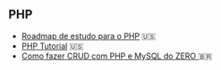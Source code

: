 ## PHP

- [Roadmap de estudo para o PHP](https://roadmap.sh/php) :us:
- [PHP Tutorial](https://www.phptutorial.net/) :us:
- [Como fazer CRUD com PHP e MySQL do ZERO ](https://www.youtube.com/watch?v=BSqtIw_hW8M) :brazil:

